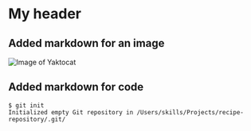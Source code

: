 # My header
## Added markdown for an image
![Image of Yaktocat](https://octodex.github.com/images/yaktocat.png)

## Added markdown for code
```
$ git init
Initialized empty Git repository in /Users/skills/Projects/recipe-repository/.git/
```

